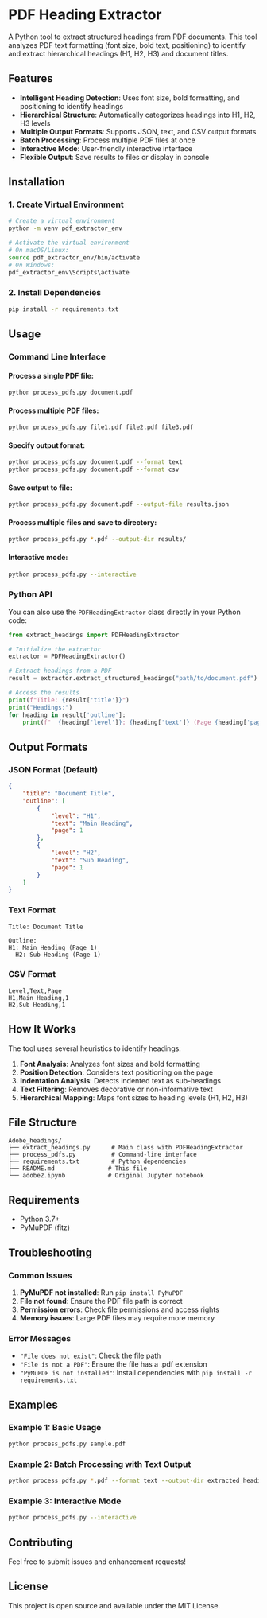 # PDF Heading Extractor

A Python tool to extract structured headings from PDF documents. This tool analyzes PDF text formatting (font size, bold text, positioning) to identify and extract hierarchical headings (H1, H2, H3) and document titles.

## Features

- **Intelligent Heading Detection**: Uses font size, bold formatting, and positioning to identify headings
- **Hierarchical Structure**: Automatically categorizes headings into H1, H2, H3 levels
- **Multiple Output Formats**: Supports JSON, text, and CSV output formats
- **Batch Processing**: Process multiple PDF files at once
- **Interactive Mode**: User-friendly interactive interface
- **Flexible Output**: Save results to files or display in console

## Installation

### 1. Create Virtual Environment

```bash
# Create a virtual environment
python -m venv pdf_extractor_env

# Activate the virtual environment
# On macOS/Linux:
source pdf_extractor_env/bin/activate
# On Windows:
pdf_extractor_env\Scripts\activate
```

### 2. Install Dependencies

```bash
pip install -r requirements.txt
```

## Usage

### Command Line Interface

#### Process a single PDF file:
```bash
python process_pdfs.py document.pdf
```

#### Process multiple PDF files:
```bash
python process_pdfs.py file1.pdf file2.pdf file3.pdf
```

#### Specify output format:
```bash
python process_pdfs.py document.pdf --format text
python process_pdfs.py document.pdf --format csv
```

#### Save output to file:
```bash
python process_pdfs.py document.pdf --output-file results.json
```

#### Process multiple files and save to directory:
```bash
python process_pdfs.py *.pdf --output-dir results/
```

#### Interactive mode:
```bash
python process_pdfs.py --interactive
```

### Python API

You can also use the `PDFHeadingExtractor` class directly in your Python code:

```python
from extract_headings import PDFHeadingExtractor

# Initialize the extractor
extractor = PDFHeadingExtractor()

# Extract headings from a PDF
result = extractor.extract_structured_headings("path/to/document.pdf")

# Access the results
print(f"Title: {result['title']}")
print("Headings:")
for heading in result['outline']:
    print(f"  {heading['level']}: {heading['text']} (Page {heading['page']})")
```

## Output Formats

### JSON Format (Default)
```json
{
    "title": "Document Title",
    "outline": [
        {
            "level": "H1",
            "text": "Main Heading",
            "page": 1
        },
        {
            "level": "H2",
            "text": "Sub Heading",
            "page": 1
        }
    ]
}
```

### Text Format
```
Title: Document Title

Outline:
H1: Main Heading (Page 1)
  H2: Sub Heading (Page 1)
```

### CSV Format
```csv
Level,Text,Page
H1,Main Heading,1
H2,Sub Heading,1
```

## How It Works

The tool uses several heuristics to identify headings:

1. **Font Analysis**: Analyzes font sizes and bold formatting
2. **Position Detection**: Considers text positioning on the page
3. **Indentation Analysis**: Detects indented text as sub-headings
4. **Text Filtering**: Removes decorative or non-informative text
5. **Hierarchical Mapping**: Maps font sizes to heading levels (H1, H2, H3)

## File Structure

```
Adobe_headings/
├── extract_headings.py      # Main class with PDFHeadingExtractor
├── process_pdfs.py          # Command-line interface
├── requirements.txt         # Python dependencies
├── README.md               # This file
└── adobe2.ipynb            # Original Jupyter notebook
```

## Requirements

- Python 3.7+
- PyMuPDF (fitz)

## Troubleshooting

### Common Issues

1. **PyMuPDF not installed**: Run `pip install PyMuPDF`
2. **File not found**: Ensure the PDF file path is correct
3. **Permission errors**: Check file permissions and access rights
4. **Memory issues**: Large PDF files may require more memory

### Error Messages

- `"File does not exist"`: Check the file path
- `"File is not a PDF"`: Ensure the file has a .pdf extension
- `"PyMuPDF is not installed"`: Install dependencies with `pip install -r requirements.txt`

## Examples

### Example 1: Basic Usage
```bash
python process_pdfs.py sample.pdf
```

### Example 2: Batch Processing with Text Output
```bash
python process_pdfs.py *.pdf --format text --output-dir extracted_headings/
```

### Example 3: Interactive Mode
```bash
python process_pdfs.py --interactive
```

## Contributing

Feel free to submit issues and enhancement requests!

## License

This project is open source and available under the MIT License. 
